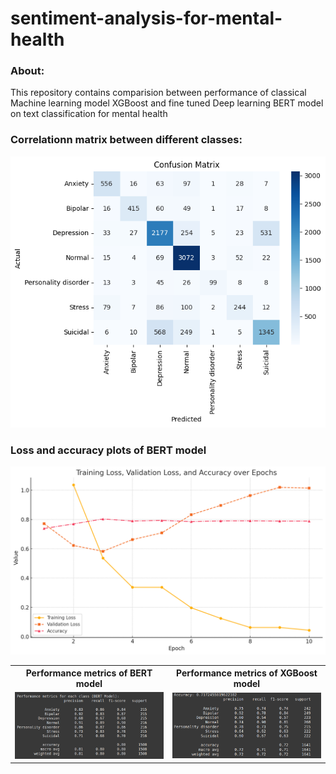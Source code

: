 # sentiment-analysis-for-mental-health
### About:
This repository contains comparision between performance of classical Machine learning model XGBoost and fine tuned Deep learning BERT model on text classification for mental health 

### Correlationn matrix between different classes:

![](https://github.com/Sai99897/sentiment-analysis-for-mental-health/blob/493aa922714e99d661b6797c8d374b3217c0146b/correlation_matrix.png)

### Loss and accuracy plots of BERT model

![](https://github.com/Sai99897/sentiment-analysis-for-mental-health/blob/d9eb67caa15e95b2fdf03f831dbaba789e548166/loss_function_with_downsampling.png)




<table>
  <tr>
    <th>Performance metrics of BERT model</th>
    <th>Performance metrics of XGBoost model</th>
  </tr>
  <tr>
    <td><img src="https://github.com/Sai99897/sentiment-analysis-for-mental-health/blob/a0cc27f220ea2df09bf567390f9f142393db7a20/results/Evaluation_metrics%20for%20BERT%20model.png" width="500"/></td>
    <td><img src="https://github.com/Sai99897/sentiment-analysis-for-mental-health/blob/a0cc27f220ea2df09bf567390f9f142393db7a20/results/Evaluation_metrics%20for%20XG%20boost%20model.png" width="500"/></td>
  </tr>
</table>
